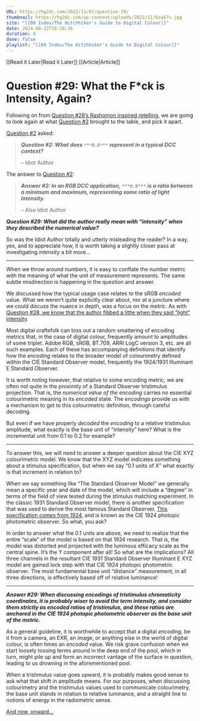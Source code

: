 ```yaml
---
URL: https://hg2dc.com/2022/11/07/question-29/
thumbnail: https://hg2dc.com/wp-content/uploads/2022/11/6zwk7s.jpg
site: "[[09 Index/The Hitchhiker's Guide to Digital Colour]]"
date: 2024-08-22T18:28:36
duration: 4
done: false
playlist: "[[09 Index/The Hitchhiker's Guide to Digital Colour]]"
---
```

[[Read it Later|Read it Later]] [[Article|Article]] 
# Question #29: What the F*ck is Intensity, Again?

Following on from [Question #28’s Rashomon inspired retelling](https://hg2dc.com/2022/08/11/question-28-what-the-fck-is-the-difference-between-affect-and-effect-and-what-the-fck-is-rashomon/), we are going to look again at what [Question #2](https://hg2dc.com/2019/03/24/question-2/) brought to the table, and pick it apart.

[Question #2](https://hg2dc.com/2019/03/24/question-2/) asked:

> ***Question #2: What does*** `***0.6***` ***represent in a typical DCC context?***
> 
> – Idiot Author

The answer to [Question #2](https://hg2dc.com/2019/03/24/question-2/):

> ***Answer #2: In an RGB DCC application,*** `***0.6***` ***is a ratio between a minimum and maximum, representing some ratio of light intensity.***
> 
> – Also Idiot Author

***Question #29: What did the author really mean with “intensity” when they described the numerical value?***

So was the Idiot Author totally and utterly misleading the reader? In a way, yes, and to appreciate how, it is worth taking a slightly closer pass at investigating *intensity* a bit more…

---

When we throw around numbers, it is easy to conflate the number metric with the meaning of what the unit of measurement represents. The same subtle misdirection is happening in the question and answer.

We discussed how the typical usage case relates to the sRGB *encoded* value. What we weren’t quite explicitly clear about, nor at a juncture where we could discuss the nuance in depth, was a focus on the metric. As with [Question #28, we know that the author fibbed a little when they said “light” intensity](https://hg2dc.com/2021/12/03/question-26/).

Most digital craftsfolk can toss out a random smattering of encoding metrics that, in the case of digital colour, frequently amount to amplitudes of some triplet. Adobe RGB, sRGB, BT.709, ARRI LogC version 3, etc. are all such examples. Each of these has accompanying definitions that identify how the *encoding* relates to the broader model of colourimetry defined within the CIE Standard Observer model, frequently the 1924/1931 Illuminant E Standard Observer.

It is worth noting however, that relative to some encoding metric, we are often not quite in the proximity of a Standard Observer tristimulus projection. That is, the *numerical value of the encoding* carries no essential colourimetric meaning in its *encoded* state. The *encodings* provide us with a mechanism to get to this colourimetric definition, through careful decoding.

But even if we have properly *decoded* the *encoding* to a relative tristimulus amplitude, what exactly is the base unit of “intensity” here? What is the incremental unit from 0.1 to 0.2 for example?

---

To answer this, we will need to answer a deeper question about the CIE XYZ colourimetric model. We know that the XYZ model indicates something about a stimulus specification, but when we say “0.1 units of X” what exactly is that increment in relation to?

When we say something like “The Standard Observer Model” we generally mean a specific year and date of the model, which will include a “degree” in terms of the field of view tested during the stimulus matching experiment. In the classic 1931 Standard Observer model, there is another specification that was used to derive the most famous Standard Observer. [This specification comes from 1924](https://cie.co.at/publications/cie-10-degree-photopic-photometric-observer), and is known as the CIE 1924 photopic photometric observer. So what, you ask?

In order to answer what the 0.1 units are above, we need to realize that the entire “scale” of the model is based on that 1924 research. That is, the model was distorted and projected with the luminous efficacy scale as the central spine. It’s the Y component after all! So what are the implications? All three channels in the resultant CIE 1931 Standard Observer Illuminant E XYZ model are gained lock step with that CIE 1924 photopic photometric observer. The most fundamental base unit “distance” measurement, in all three directions, is effectively based off of relative luminance!

---

***Answer #29: When discussing encodings of tristimulus chromaticity coordinates, it is probably wiser to avoid the term intensity, and consider them strictly as encoded ratios of tristimulus, and these ratios are anchored in the CIE 1924 photopic photometric observer as the base unit of the metric.***

As a general guideline, it is worthwhile to accept that a digital *encoding*, be it from a camera, an EXR, an image, or anything else in the world of digital colour, is often times an *encoded* value. We risk grave confusion when we start loosely tossing terms around in the deep end of the pool, which in turn, might pile up and form an incorrect vantage of the surface in question, leading to us drowning in the aforementioned pool.

When a tristimulus value goes upward, it is probably makes good sense to ask what that shift in amplitude means. For our purposes, when discussing colourimetry and the tristimulus values used to communicate colourimetry, the base unit stands in relation to relative luminance, and a straight line to notions of energy in the radiometric sense.

[And now, onward…](https://hg2dc.com/question-30)

